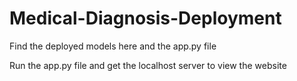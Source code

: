 # Medical-Diagnosis-Deployment

Find the deployed models here and the app.py file

Run the app.py file and get the localhost server to view the website
